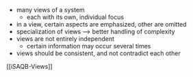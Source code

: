 - many views of a system
	- each with its own, individual focus
- in a view, certain aspects are emphasized, other are omitted
- specialization of views --> better handling of complexity
- views are not entirely independent
	- certain information may occur several times
- views should be consistent, and not contradict each other

[[iSAQB-Views]]

